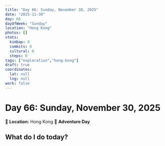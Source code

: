 ```yaml
---
title: "Day 66: Sunday, November 30, 2025"
date: "2025-11-30"
day: 66
dayOfWeek: "Sunday"
location: "Hong Kong"
photos: []
stats:
  kimbap: 0
  commits: 0
  cultural: 0
  steps: 0
tags: ["exploration","hong-kong"]
draft: true
coordinates:
  lat: null
  lng: null
work: false
---
```

# Day 66: Sunday, November 30, 2025

📍 **Location:** Hong Kong
🎒 **Adventure Day**

## What do I do today?


